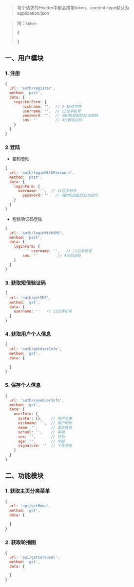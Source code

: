 > 每个请求的Header中都会携带token，content-type默认为application/json

> 附：`token` 
>
> ```json
> {
>   
> }
> ```



## 一、用户模块

### 1. 注册

```js
{
  url: 'auth/register',
  method: 'post',
  data: {
    registerForm: {
    	nickname: '',  // 2-10位字符
    	username: '',  // 11位手机号
    	password: '',  // 经md5加密的32位密码
    	sms: ''        // 4位数验证码
    }
  }
}
```



### 2.登陆

+ 密码登陆

```js
{
  url: 'auth/loginWithPassword',
  method: 'post',
  data: {
    loginForm: {
      username: '',  // 11位手机号
    	password: ''   // 经md5加密的32位密码
    } 
  }
}
```

+ 短信验证码登陆

```js
{
  url: 'auth/loginWithSMS',
  method: 'post',
  data: {
    loginForm: {
			username: '',   // 11位手机号
    	sms: ''         // 4位验证码
    }
  }
}
```



### 3. 获取短信验证码

```js
{
  url: 'auth/getSMS',
  method: 'get',
  data: {
    username: ''   // 11位手机号
  }
}
```



### 4. 获取用户个人信息

```js
{
  url: 'auth/getUserInfo',
  method: 'get',
  data: {
    
  }
}
```



### 5. 保存个人信息

```js
{
  url: 'auth/saveUserInfo',
  method: 'get',
  data: {
    userInfo: {
      avatar: {},    // 用户头像
      nickname: '',  // 用户昵称
      name: '',      // 真实姓名
      school: '',    // 学校
      sex: '',       // 性别
      age: '',       // 年龄
      signature: ''  // 个性签名
    }
  }
}
```



## 二、功能模块

### 1. 获取主页分类菜单

```js
{
  url: 'api/getMenu',
  method: 'get',
  data: {
    
  }
}
```



### 2. 获取轮播图

```js
{
  url: 'api/getCarousel',
  method: 'get',
  data: {
    
  }
}
```

